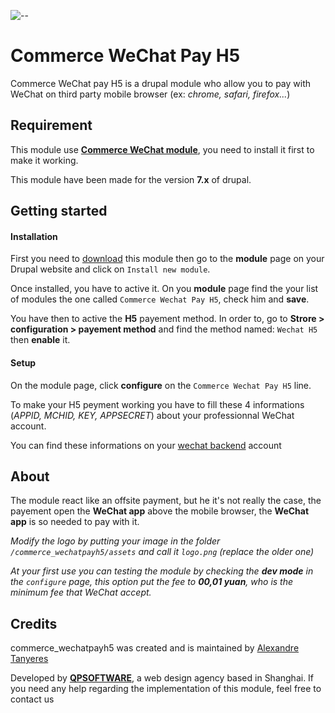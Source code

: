 ![--](https://qpsoftware.net/sites/all/themes/consilium/logo.png)

# Commerce WeChat Pay H5

Commerce WeChat pay H5 is a drupal module who allow you to pay with WeChat on third party mobile browser (ex: _chrome, safari, firefox..._)

## Requirement

This module use [**Commerce WeChat module**](https://www.drupal.org/project/commerce), you need to install it first to make it working.

This module have been made for the version **7.x** of drupal.

## Getting started
#### Installation

First you need to [download](https://github.com/a-tanyeres/commerce_wechatpayh5/archive/master.zip) this module then go to the **module** page on your Drupal website and click on `Install new module`.

Once installed, you have to active it. On you **module** page find the your list of modules the one called `Commerce Wechat Pay H5`, check him and **save**.

You have then to active the **H5** payement method. In order to, go to **Strore > configuration > payement method** and find the method named: `Wechat H5` then **enable** it.

#### Setup

On the module page, click **configure** on the `Commerce Wechat Pay H5` line.

To make your H5 peyment working you have to fill these 4 informations (_APPID, MCHID, KEY, APPSECRET_) about your professionnal WeChat account.

You can find these informations on your [wechat backend](https://pay.weixin.qq.com/) account

## About

The module react like an offsite payment, but he it's not really the case, the payement open the **WeChat app** above the mobile browser, the **WeChat app** is so needed to pay with it.

_Modify the logo by putting your image in the folder `/commerce_wechatpayh5/assets` and call it `logo.png` (replace the older one)_

_At your first use you can testing the module by checking the **dev mode** in the `configure` page, this option put the fee to **00,01 yuan**, who is the minimum fee that WeChat accept._

## Credits

commerce_wechatpayh5 was created and is maintained by [Alexandre Tanyeres](https://github.com/a-tanyeres)

Developed by <strong><a href="https://qpsoftware.net/" class="twitter-follow-button" data-show-count="false">QPSOFTWARE</a></strong>, a web design agency based in Shanghai. If you need any help regarding the implementation of this module, feel free to contact us
